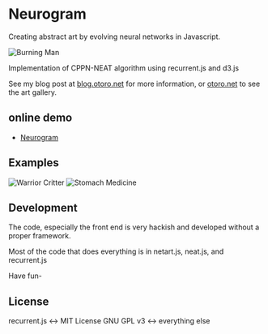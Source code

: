 
# Neurogram

Creating abstract art by evolving neural networks in Javascript.

![Burning Man](hardmaru.github.com/neurogram/img/burning_man.jpg)

Implementation of CPPN-NEAT algorithm using recurrent.js and d3.js

See my blog post at [blog.otoro.net](http://blog.otoro.net/2015/07/31/neurogram/) for more information, or [otoro.net](http://otoro.net/neurogram/?gallery=0) to see the art gallery.

## online demo
- [Neurogram](http://otoro.net/neurogram/)

## Examples

![Warrior Critter](hardmaru.github.com/neurogram/img/red_critter.jpg)
![Stomach Medicine](hardmaru.github.com/neurogram/img/stomach_medicine.jpg)

## Development

The code, especially the front end is very hackish and developed without a proper framework.

Most of the code that does everything is in netart.js, neat.js, and recurrent.js

Have fun-

## License
recurrent.js <-> MIT License
GNU GPL v3 <-> everything else
